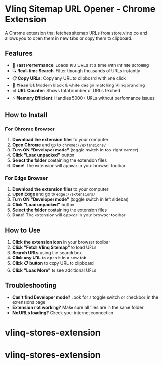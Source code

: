 # Vlinq Sitemap URL Opener - Chrome Extension

A Chrome extension that fetches sitemap URLs from store.vlinq.co and allows you to open them in new tabs or copy them to clipboard.

## Features

- 🚀 **Fast Performance**: Loads 100 URLs at a time with infinite scrolling
- 🔍 **Real-time Search**: Filter through thousands of URLs instantly  
- 📋 **Copy URLs**: Copy any URL to clipboard with one click
- 🎨 **Clean UI**: Modern black & white design matching Vlinq branding
- 📊 **URL Counter**: Shows total number of URLs fetched
- ⚡ **Memory Efficient**: Handles 5000+ URLs without performance issues

## How to Install

### For Chrome Browser

1. **Download the extension files** to your computer
2. **Open Chrome** and go to `chrome://extensions/`
3. **Turn ON "Developer mode"** (toggle switch in top-right corner)
4. **Click "Load unpacked"** button
5. **Select the folder** containing the extension files
6. **Done!** The extension will appear in your browser toolbar

### For Edge Browser

1. **Download the extension files** to your computer
2. **Open Edge** and go to `edge://extensions/`
3. **Turn ON "Developer mode"** (toggle switch in left sidebar)
4. **Click "Load unpacked"** button
5. **Select the folder** containing the extension files
6. **Done!** The extension will appear in your browser toolbar

## How to Use

1. **Click the extension icon** in your browser toolbar
2. **Click "Fetch Vlinq Sitemap"** to load URLs
3. **Search URLs** using the search box
4. **Click any URL** to open it in a new tab
5. **Click 📋 button** to copy URL to clipboard
6. **Click "Load More"** to see additional URLs

## Troubleshooting

- **Can't find Developer mode?** Look for a toggle switch or checkbox in the extensions page
- **Extension not working?** Make sure all files are in the same folder
- **No URLs loading?** Check your internet connection
# vlinq-stores-extension

# vlinq-stores-extension
